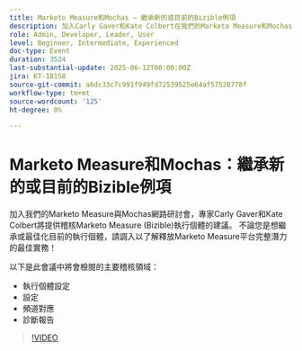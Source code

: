 ```yaml
---
title: Marketo Measure和Mochas — 繼承新的或目前的Bizible例項
description: 加入Carly Gaver和Kate Colbert在我們的Marketo Measure和Mochas網路研討會，瞭解稽核和最佳化Marketo Measure (Bizible)執行個體設定、設定、管道和報告的最佳實務。
role: Admin, Developer, Leader, User
level: Beginner, Intermediate, Experienced
doc-type: Event
duration: 3524
last-substantial-update: 2025-06-12T00:00:00Z
jira: KT-18158
source-git-commit: a6dc33c7c991f949fd72539525e64af57520778f
workflow-type: tm+mt
source-wordcount: '125'
ht-degree: 0%

---
```



# Marketo Measure和Mochas：繼承新的或目前的Bizible例項

加入我們的Marketo Measure與Mochas網路研討會，專家Carly Gaver和Kate Colbert將提供稽核Marketo Measure (Bizible)執行個體的建議。 不論您是想繼承或最佳化目前的執行個體，請調入以了解釋放Marketo Measure平台完整潛力的最佳實務！

以下是此會議中將會檢閱的主要稽核領域：

- 執行個體設定
- 設定
- 頻道對應
- 診斷報告

>[!VIDEO](https://video.tv.adobe.com/v/3459038/?learn=on&enablevpops)
